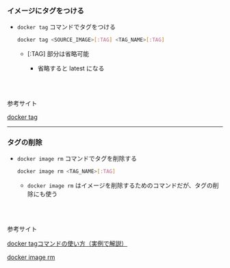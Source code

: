 ### イメージにタグをつける

- `docker tag` コマンドでタグをつける
    ```bash
    docker tag <SOURCE_IMAGE>[:TAG] <TAG_NAME>[:TAG]
    ```

    - \[:TAG\] 部分は省略可能

        - 省略すると latest になる

<br>
<br>

参考サイト

[docker tag](https://docs.docker.jp/engine/reference/commandline/tag.html)

---

### タグの削除

- `docker image rm` コマンドでタグを削除する

    ```bash
    docker image rm <TAG_NAME>[:TAG]
    ```

    - `docker image rm` はイメージを削除するためのコマンドだが、タグの削除にも使う

<br>
<br>

参考サイト

[docker tagコマンドの使い方（実例で解説）](https://www.memotansu.jp/docker/657/)

[docker image rm](https://docs.docker.com/reference/cli/docker/image/rm/)